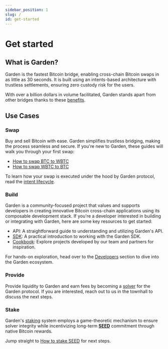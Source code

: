 ```yaml
---
sidebar_position: 1
slug: /
id: get-started
---
```


# Get started

## What is Garden?

Garden is the fastest Bitcoin bridge, enabling cross-chain Bitcoin swaps in as little as 30 seconds. It is built using an intents-based architecture with trustless settlements, ensuring zero custody risk for the users.

With over a billion dollars in volume facilitated, Garden stands apart from other bridges thanks to these [benefits](fundamentals/benefits/Benefits.md).

## Use Cases[​](https://docs.garden.finance/#use-cases) <a href="#use-cases" id="use-cases"></a>

### Swap <a href="#swap" id="swap"></a>

Buy and sell Bitcoin with ease. Garden simplifies trustless bridging, making the process seamless and secure. If you're new to Garden, these guides will walk you through your first swap:

* [How to swap BTC to WBTC](../home/basics/guides/swap/BtcWbtc.md)
* [How to swap WBTC to BTC](../home/basics/guides/swap/WbtcBtc.md)

To learn how your swap is executed under the hood by Garden protocol, read the [intent lifecycle](fundamentals/how-it-works/IntentFlow.md).

### Build <a href="#build" id="build"></a>

Garden is a community-focused project that values and supports developers in creating innovative Bitcoin cross-chain applications using its composable development stack. If you're a developer interested in building or integrating with Garden, here are some key resources to get started:

* API: A straightforward guide to understanding and utilizing Garden's API.
* [SDK](https://docs.garden.finance/developers/sdk/): A practical introduction to working with the Garden SDK.
* [Cookbook](https://docs.garden.finance/cookbook/): Explore projects developed by our team and partners for inspiration.

For hands-on exploration, head over to the [Developers](https://docs.garden.finance/developers/) section to dive into the Garden ecosystem.

### Provide​ <a href="#provide" id="provide"></a>

Provide liquidity to Garden and earn fees by becoming a [solver](fundamentals/introduction/Solvers.md) for the Garden protocol. If you are interested, reach out to us in the townhall to discuss the next steps.

### Stake <a href="#stake" id="stake"></a>

Garden's [staking](fundamentals/introduction/Stakers.md) system employs a game-theoretic mechanism to ensure solver integrity while incentivizing long-term [**SEED**](governance/Token.md) commitment through native Bitcoin rewards.

Jump straight to [How to stake SEED](../home/basics/guides/stake/StakeSEED.md) for next steps.&#x20;
